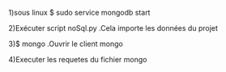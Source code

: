 
1)sous linux $ sudo service mongodb start

2)Exécuter script noSql.py .Cela importe les données du projet

3)$ mongo  .Ouvrir le client mongo

4)Executer les requetes du fichier mongo
